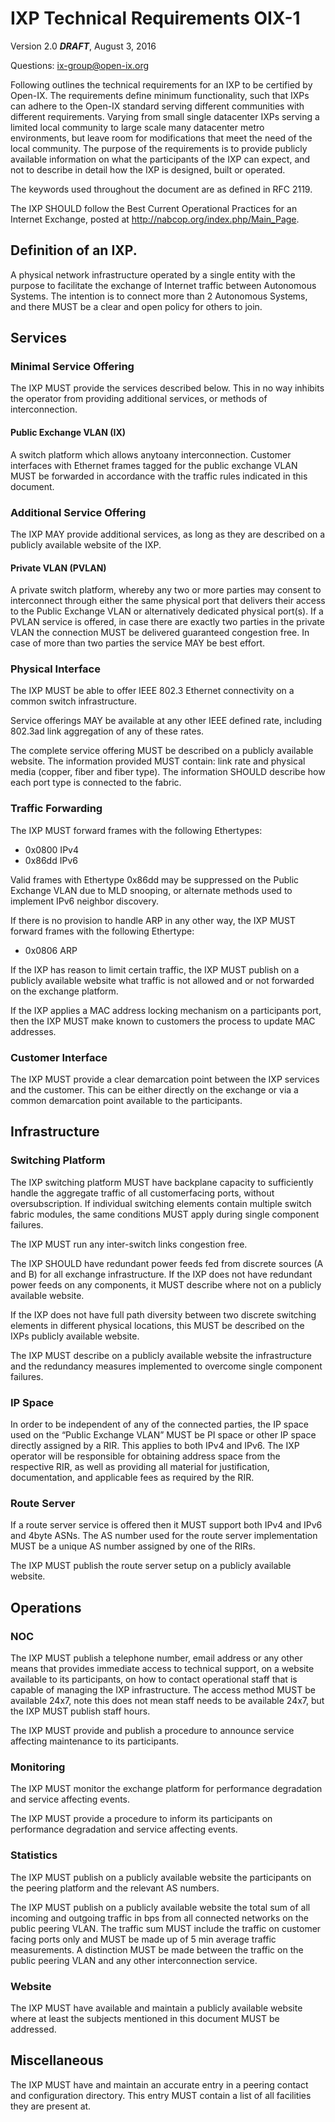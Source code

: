 
# IXP Technical Requirements OIX-1

Version 2.0 ***DRAFT***, August 3, 2016

Questions: <ix-group@open-ix.org>

Following outlines the technical requirements for an IXP to be certified by
Open-IX. The requirements define minimum functionality, such that IXPs can
adhere to the Open-IX standard serving different communities with different
requirements. Varying from small single datacenter IXPs serving a limited
local community to large scale many datacenter metro environments, but leave
room for modifications that meet the need of the local community. The purpose
of the requirements is to provide publicly available information on what the
participants of the IXP can expect, and not to describe in detail how the IXP
is designed, built or operated.

The keywords used throughout the document are as defined in RFC 2119.

The IXP SHOULD follow the Best Current Operational Practices for an Internet
Exchange, posted at <http://nabcop.org/index.php/Main_Page>.


## Definition of an IXP.

A physical network infrastructure operated by a single entity with the purpose
to facilitate the exchange of Internet traffic between Autonomous Systems. The
intention is to connect more than 2 Autonomous Systems, and there MUST be a
clear and open policy for others to join.


## Services

### Minimal Service Offering

The IXP MUST provide the services described below. This in no way inhibits the
operator from providing additional services, or methods of interconnection.

#### Public Exchange VLAN (IX)

A switch platform which allows anytoany interconnection. Customer interfaces
with Ethernet frames tagged for the public exchange VLAN MUST be forwarded in
accordance with the traffic rules indicated in this document.

### Additional Service Offering
The IXP MAY provide additional services, as long as they are described on a publicly available website of the IXP.

#### Private VLAN (PVLAN)

A private switch platform, whereby any two or more parties may consent to
interconnect through either the same physical port that delivers their access
to the Public Exchange VLAN or alternatively dedicated physical port(s). If a
PVLAN service is offered, in case there are exactly two parties in the private
VLAN the connection MUST be delivered guaranteed congestion free. In case of
more than two parties the service MAY be best effort.

### Physical Interface

The IXP MUST be able to offer IEEE 802.3 Ethernet connectivity on a common
switch infrastructure.

Service offerings MAY be available at any other IEEE defined rate, including
802.3ad link aggregation of any of these rates.

The complete service offering MUST be described on a publicly available
website. The information provided MUST contain: link rate and physical media
(copper, fiber and fiber type). The information SHOULD describe how each port
type is connected to the fabric.

### Traffic Forwarding

The IXP MUST forward frames with the following Ethertypes:

- 0x0800 IPv4
- 0x86dd IPv6

Valid frames with Ethertype 0x86dd may be suppressed on the Public Exchange
VLAN due to MLD snooping, or alternate methods used to implement IPv6 neighbor
discovery.

If there is no provision to handle ARP in any other way, the IXP MUST forward
frames with the following Ethertype:

- 0x0806 ARP

If the IXP has reason to limit certain traffic, the IXP MUST publish on a
publicly available website what traffic is not allowed and or not forwarded on
the exchange platform.

If the IXP applies a MAC address locking mechanism on a participants port,
then the IXP MUST make known to customers the process to update MAC addresses.

### Customer Interface

The IXP MUST provide a clear demarcation point between the IXP services and
the customer. This can be either directly on the exchange or via a common
demarcation point available to the participants.


## Infrastructure

### Switching Platform

The IXP switching platform MUST have backplane capacity to sufficiently handle
the aggregate traffic of all customerfacing ports, without oversubscription.
If individual switching elements contain multiple switch fabric modules, the
same conditions MUST apply during single component failures.

The IXP MUST run any inter-switch links congestion free.

The IXP SHOULD have redundant power feeds fed from discrete sources (A and B)
for all exchange infrastructure. If the IXP does not have redundant power
feeds on any components, it MUST describe where not on a publicly available
website.

If the IXP does not have full path diversity between two discrete switching
elements in different physical locations, this MUST be described on the IXPs
publicly available website.

The IXP MUST describe on a publicly available website the infrastructure and
the redundancy measures implemented to overcome single component failures.

### IP Space

In order to be independent of any of the connected parties, the IP space used
on the “Public Exchange VLAN” MUST be PI space or other IP space directly
assigned by a RIR. This applies to both IPv4 and IPv6. The IXP operator will
be responsible for obtaining address space from the respective RIR, as well as
providing all material for justification, documentation, and applicable fees
as required by the RIR.

### Route Server

If a route server service is offered then it MUST support both IPv4 and IPv6
and 4byte ASNs. The AS number used for the route server implementation MUST be
a unique AS number assigned by one of the RIRs.

The IXP MUST publish the route server setup on a publicly available website.


## Operations

### NOC

The IXP MUST publish a telephone number, email address or any other means that
provides immediate access to technical support, on a website available to its
participants, on how to contact operational staff that is capable of managing
the IXP infrastructure. The access method MUST be available 24x7, note this
does not mean staff needs to be available 24x7, but the IXP MUST publish staff
hours.

The IXP MUST provide and publish a procedure to announce service affecting
maintenance to its participants.

### Monitoring

The IXP MUST monitor the exchange platform for performance degradation and
service affecting events.

The IXP MUST provide a procedure to inform its participants on performance
degradation and service affecting events.

### Statistics

The IXP MUST publish on a publicly available website the participants on the
peering platform and the relevant AS numbers.

The IXP MUST publish on a publicly available website the total sum of all
incoming and outgoing traffic in bps from all connected networks on the public
peering VLAN. The traffic sum MUST include the traffic on customer facing
ports only and MUST be made up of 5 min average traffic measurements. A
distinction MUST be made between the traffic on the public peering VLAN and
any other interconnection service.

### Website

The IXP MUST have available and maintain a publicly available website where at
least the subjects mentioned in this document MUST be addressed.

## Miscellaneous

The IXP MUST have and maintain an accurate entry in a peering contact and
configuration directory. This entry MUST contain a list of all facilities they are present at.

